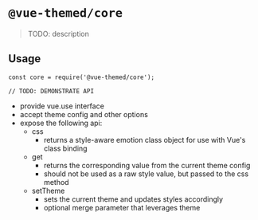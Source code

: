 # `@vue-themed/core`

> TODO: description

## Usage

```
const core = require('@vue-themed/core');

// TODO: DEMONSTRATE API
```

- provide vue.use interface
- accept theme config and other options
- expose the following api:
  - css
    - returns a style-aware emotion class object for use with Vue's
      class binding
  - get
    - returns the corresponding value from the current theme config
    - should not be used as a raw style value, but passed to the css
      method
  - setTheme
    - sets the current theme and updates styles accordingly
    - optional merge parameter that leverages theme
